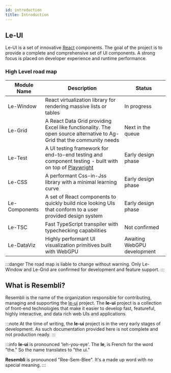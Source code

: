 ```yaml
---
id: introduction
title: Introduction
---
```


## Le-UI

Le-UI is a set of innovative [React](https://reactjs.org/) components. The goal of the project is to provide a complete and comprehensive set of
UI components. A strong focus is placed on developer experience and runtime performance.

### High Level road map

| Module Name   | Description                                                                                                                      | Status                      |
| ------------- | -------------------------------------------------------------------------------------------------------------------------------- | --------------------------- |
| Le-Window     | React virtualization library for rendering massive lists or tables                                                               | In progress                 |
| Le-Grid       | A React Data Grid providing Excel like functionality. The open source alternative to Ag-Grid that the community needs            | Next in the queue           |
| Le-Test       | A UI testing framework for end-to-end testing and component testing - built with on top of [Playwright](https://playwright.dev/) | Early design phase          |
| Le-CSS        | A performant Css-in-Jss library with a minimal learning curve                                                                    | Early design phase          |
| Le-Components | A set of React components to quickly build nice looking UIs that conform to a user provided design system                        | Early design phase          |
| Le-TSC        | Fast TypeScript transpiler with typechecking capabilities                                                                        | Not confirmed               |
| Le-DataViz    | Highly performant UI visualization primitives built with WebGPU                                                                  | Awaiting WebGPU development |

:::danger
The road map is liable to change without warning. Only Le-Window and Le-Grid are confirmed for development and feature support.
:::

## What is Resembli?

Resembli is the name of the organization responsible for contributing, managing and supporting the [le-ui](le-ui) project.
The **le-ui** project is a collection of front-end technologies that make it easier to develop fast, featureful, highly interactive, and data rich
web UIs and applications.

:::note
At the time of writing, the **le-ui** project is in the very early stages of development. As such documentation provided here is not complete and not production
ready.
:::

:::info
**le-ui** is pronounced 'leh-you-eye'. The **le**, is French for the word "the." So the name translates to "the ui."

**Resembli** is pronounced "Ree-Sem-Blee". It's a made up word with no special meaning.
:::
